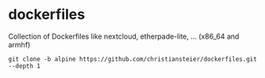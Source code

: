 # dockerfiles
Collection of Dockerfiles like nextcloud, etherpade-lite, ... (x86_64 and armhf)

```
git clone -b alpine https://github.com/christiansteier/dockerfiles.git --depth 1
```
